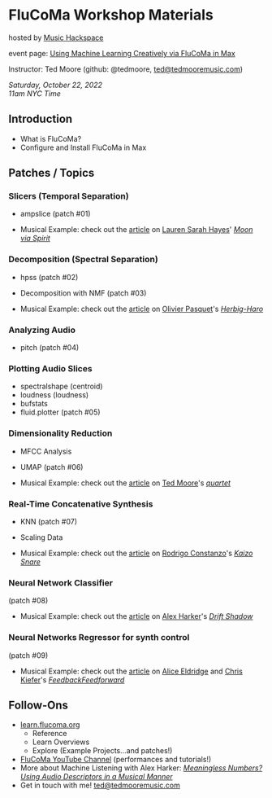 # FluCoMa Workshop Materials 

hosted by [Music Hackspace](https://musichackspace.org/)

event page: [Using Machine Learning Creatively via FluCoMa in Max](https://musichackspace.org/events/whats-possible-with-flucoma-in-max/)

Instructor: Ted Moore (github: @tedmoore, ted@tedmooremusic.com)

_Saturday, October 22, 2022_  
_11am NYC Time_

## Introduction

* What is FluCoMa?
* Configure and Install FluCoMa in Max

## Patches / Topics

### Slicers (Temporal Separation)

* ampslice (patch #01)

* Musical Example: check out the [article](https://learn.flucoma.org/explore/hayes/) on [Lauren Sarah Hayes](https://www.laurensarahhayes.com/)' [_Moon via Spirit_](https://www.youtube.com/watch?v=BzSRs_7S9cg)

### Decomposition (Spectral Separation)

* hpss (patch #02)

* Decomposition with NMF (patch #03)

* Musical Example: check out the [article](https://learn.flucoma.org/explore/pasquet/) on [Olivier Pasquet](https://www.opasquet.fr/)'s [_Herbig-Haro_](https://www.youtube.com/watch?v=qqR_gORRwRA)

### Analyzing Audio 

* pitch (patch #04)

### Plotting Audio Slices

* spectralshape (centroid)
* loudness (loudness)
* bufstats
* fluid.plotter (patch #05)

### Dimensionality Reduction

* MFCC Analysis
* UMAP (patch #06)

* Musical Example: check out the [article](https://learn.flucoma.org/explore/moore/) on [Ted Moore](https://www.tedmooremusic.com/)'s [_quartet_](https://www.youtube.com/watch?v=C0FBNLy4NCM)

### Real-Time Concatenative Synthesis

* KNN (patch #07)
* Scaling Data

* Musical Example: check out the [article](https://learn.flucoma.org/explore/constanzo/) on [Rodrigo Constanzo](https://rodrigoconstanzo.com/)'s [_Kaizo Snare_](https://www.youtube.com/watch?v=MTWklm1oXWQ)

### Neural Network Classifier

(patch #08)

* Musical Example: check out the [article](https://learn.flucoma.org/explore/harker/) on [Alex Harker](https://www.alexanderjharker.co.uk/)'s [_Drift Shadow_](https://www.youtube.com/watch?v=lHEWsysupaA)

### Neural Networks Regressor for synth control

(patch #09)

* Musical Example: check out the [article](https://learn.flucoma.org/explore/eldridge-kiefer/) on [Alice Eldridge](https://profiles.sussex.ac.uk/p127749-alice-eldridge) and [Chris Kiefer](https://profiles.sussex.ac.uk/p208667-chris-kiefer)'s [_FeedbackFeedforward_](https://www.youtube.com/watch?v=c03_84_P7PQ)

## Follow-Ons

* [learn.flucoma.org](https://learn.flucoma.org/)
    - Reference
    - Learn Overviews
    - Explore (Example Projects...and patches!)
* [FluCoMa YouTube Channel](https://www.youtube.com/c/FluidCorpusManipulation) (performances and tutorials!)
* More about Machine Listening with Alex Harker: [_Meaningless Numbers? Using Audio Descriptors in a Musical Manner_](https://www.youtube.com/watch?v=Sh7LvH39dsY)
* Get in touch with me! [ted@tedmooremusic.com](mailto:ted@tedmooremusic.com)